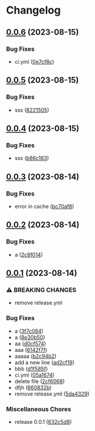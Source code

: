 # Changelog

## [0.0.6](https://github.com/hyrrot/ligne/compare/v0.0.5...v0.0.6) (2023-08-15)


### Bug Fixes

* ci.yml ([0e7cf8c](https://github.com/hyrrot/ligne/commit/0e7cf8c0a1a7b1253e9c8b73706333b35554a342))

## [0.0.5](https://github.com/hyrrot/ligne/compare/v0.0.4...v0.0.5) (2023-08-15)


### Bug Fixes

* sss ([8221505](https://github.com/hyrrot/ligne/commit/82215058d52708726032ae48a8cec51940ed095f))

## [0.0.4](https://github.com/hyrrot/ligne/compare/v0.0.3...v0.0.4) (2023-08-15)


### Bug Fixes

* sss ([b86c183](https://github.com/hyrrot/ligne/commit/b86c183d032ae74c2f75e87e5be7fabb237b9a88))

## [0.0.3](https://github.com/hyrrot/ligne/compare/v0.0.2...v0.0.3) (2023-08-14)


### Bug Fixes

* error in cache ([bc70af8](https://github.com/hyrrot/ligne/commit/bc70af858c2ebc7e90e9dee1fd991368f1600042))

## [0.0.2](https://github.com/hyrrot/ligne/compare/v0.0.1...v0.0.2) (2023-08-14)


### Bug Fixes

* a ([2c8f014](https://github.com/hyrrot/ligne/commit/2c8f01440240f819a69c95d47ea1fa4624f28a0d))

## [0.0.1](https://github.com/hyrrot/ligne/compare/v0.0.1...v0.0.1) (2023-08-14)


### ⚠ BREAKING CHANGES

* remove release.yml

### Bug Fixes

* a ([3f7c084](https://github.com/hyrrot/ligne/commit/3f7c084095fb491048de61079e56d83150dfe4ec))
* a ([8e30b50](https://github.com/hyrrot/ligne/commit/8e30b50bb896f59d7b3e6b8ba83a95cbef405d5c))
* aa ([d0cf574](https://github.com/hyrrot/ligne/commit/d0cf57486d5af39b9276ab329413f774e76dec40))
* aaa ([6142f7f](https://github.com/hyrrot/ligne/commit/6142f7f2e162b6fb775405fb7e50f35e20e77d5d))
* aaaaa ([b2c94b2](https://github.com/hyrrot/ligne/commit/b2c94b25d636a817064f036fbe3844785a49d3c5))
* add a new line ([ad2cf19](https://github.com/hyrrot/ligne/commit/ad2cf190d70e9d40fe1320e535f79f24139606f8))
* bbb ([d1f585f](https://github.com/hyrrot/ligne/commit/d1f585fe03c982ad2a3c0ba9e3b30157437bbadc))
* ci.yml ([05a1674](https://github.com/hyrrot/ligne/commit/05a167493434b2e0a9372d5d643f7fb20f594ae3))
* delete file ([2cf6068](https://github.com/hyrrot/ligne/commit/2cf6068620fa6dfeabea87f200f80062cbfc713f))
* dfjh ([660832b](https://github.com/hyrrot/ligne/commit/660832bfd5eda045ab59568fb1777df2ee5643e5))
* remove release.yml ([5da4329](https://github.com/hyrrot/ligne/commit/5da4329646e0187d51ca009c4dfefa38e93b58e3))


### Miscellaneous Chores

* release 0.0.1 ([632c5d8](https://github.com/hyrrot/ligne/commit/632c5d888f5f30589edb3ce70e5ec375719a675a))
